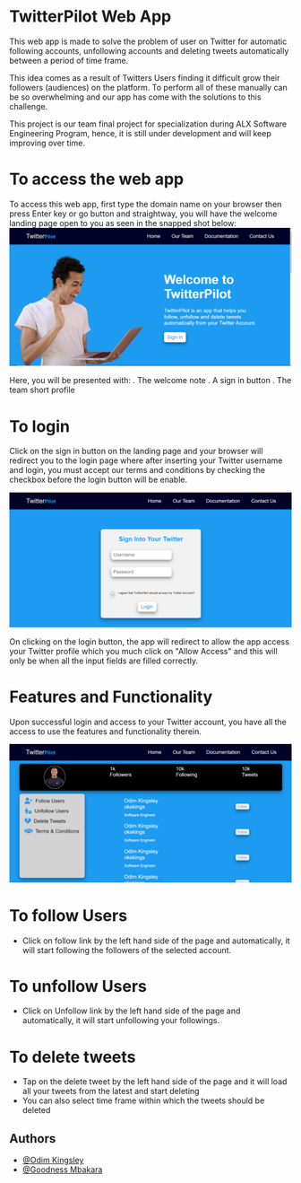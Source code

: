 
# TwitterPilot Web App

This web app is made to solve the problem of user on Twitter for automatic following accounts, unfollowing accounts and deleting tweets automatically between a period of time frame.

This idea comes as a result of Twitters Users finding it difficult grow their followers (audiences) on the platform. To perform all of these manually can be so overwhelming and our app has come with the solutions to this challenge.

This project is our team final project for specialization during ALX Software Engineering Program, hence, it is still under development and will keep improving over time.

# To access the web app
To access this web app, first type the domain name on your browser then press Enter key or go button and straightway, you will have the welcome landing page open to you as seen in the snapped shot below:
![Landing page of the app](./images/landingpage.PNG)

Here, you will be presented with:
. The welcome note 
. A sign in button 
. The team short profile

# To login 
Click on the sign in button on the landing page and your browser will redirect you to the login page where after inserting your Twitter username and login, you must accept our terms and conditions by checking the checkbox before the login button will be enable.

![Login page of the app](./images/login.PNG)

On clicking on the login button, the app will redirect to allow the app access your Twitter profile which you much click on "Allow Access" and this will only be when all the input fields are filled correctly.


# Features and Functionality
Upon successful login and access to your Twitter account, you have all the access to use the features and functionality therein.

![Login page of the app](./images/homepage.PNG)

# To follow Users
- Click on follow link by the left hand side of the page and automatically, it will start following the followers of the selected account.

# To unfollow Users
- Click on Unfollow link by the left hand side of the page and automatically, it will start unfollowing your followings.

# To delete tweets
- Tap on the delete tweet by the left hand side of the page and it will load all your tweets from the latest and start deleting 
- You can also select time frame within which the tweets should be deleted

## Authors

- [@Odim Kingsley](https://www.github.com/okekingscodes)
- [@Goodness Mbakara](https://www.github.com/Goodnessmbakara)


